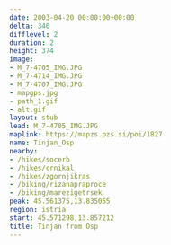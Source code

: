 ```yaml
---
date: 2003-04-20 00:00:00+00:00
delta: 340
difflevel: 2
duration: 2
height: 374
image:
- M_7-4705_IMG.JPG
- M_7-4714_IMG.JPG
- M_7-4707_IMG.JPG
- mapgps.jpg
- path_1.gif
- alt.gif
layout: stub
lead: M_7-4705_IMG.JPG
maplink: https://mapzs.pzs.si/poi/1827
name: Tinjan_Osp
nearby:
- /hikes/socerb
- /hikes/crnikal
- /hikes/zgornjikras
- /biking/rizanapraproce
- /biking/marezigetrsek
peak: 45.561375,13.835055
region: istria
start: 45.571298,13.857212
title: Tinjan from Osp
---
```

